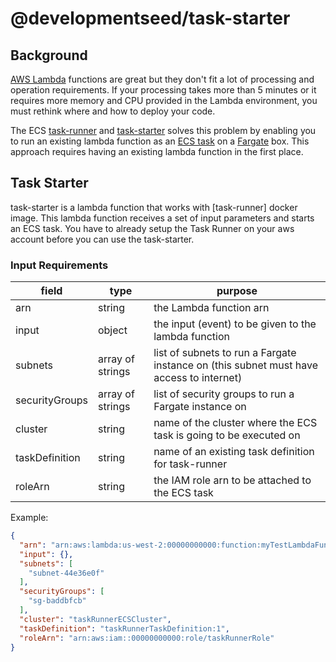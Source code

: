 # @developmentseed/task-starter

## Background

[AWS Lambda](https://aws.amazon.com/lambda/) functions are great but they don't fit a lot of processing and operation requirements. If your processing takes more than 5 minutes or it requires more memory and CPU provided in the Lambda environment, you must rethink where and how to deploy your code.

The ECS [task-runner](https://npmjs.com/package/@developmentseed/task-runner) and [task-starter](https://npmjs.com/package/@developmentseed/task-starter) solves this problem by enabling you to run an existing lambda function as an [ECS task](https://aws.amazon.com/ecs/) on a [Fargate](https://aws.amazon.com/fargate/) box. This approach requires having an existing lambda function in the first place.

## Task Starter

task-starter is a lambda function that works with [task-runner] docker image. This lambda function receives a set of input parameters and starts an ECS task. You have to already setup the Task Runner on your aws account before you can use the task-starter.

### Input Requirements

| field | type | purpose
| ----- | ---- | -------
| arn | string | the Lambda function arn
| input | object | the input (event) to be given to the lambda function
| subnets | array of strings | list of subnets to run a Fargate instance on (this subnet must have access to internet)
| securityGroups | array of strings | list of security groups to run a Fargate instance on
| cluster | string | name of the cluster where the ECS task is going to be executed on
| taskDefinition | string | name of an existing task definition for task-runner
| roleArn | string | the IAM role arn to be attached to the ECS task


Example:

```json
{
  "arn": "arn:aws:lambda:us-west-2:00000000000:function:myTestLambdaFunction",
  "input": {},
  "subnets": [
    "subnet-44e36e0f"
  ],
  "securityGroups": [
    "sg-baddbfcb"
  ],
  "cluster": "taskRunnerECSCluster",
  "taskDefinition": "taskRunnerTaskDefinition:1",
  "roleArn": "arn:aws:iam::00000000000:role/taskRunnerRole"
}
```